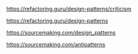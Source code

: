 https://refactoring.guru/design-patterns/criticism

https://refactoring.guru/design-patterns

https://sourcemaking.com/design_patterns

https://sourcemaking.com/antipatterns